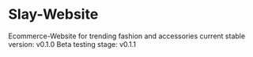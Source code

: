 # Slay-Website
Ecommerce-Website for trending fashion and accessories
current stable version: v0.1.0
Beta testing stage: v0.1.1
